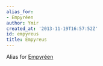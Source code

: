```yaml
---
alias_for:
- Empyréen
author: Ymir
created_at: '2013-11-19T16:57:52Z'
id: empyreus
title: Empyreus
---
```

Alias for [Empyréen]

  [Empyréen]: Empyréen